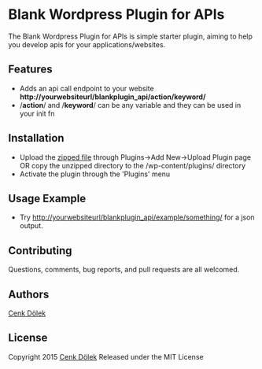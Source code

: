 # Blank Wordpress Plugin for APIs

The Blank Wordpress Plugin for APIs is simple starter plugin, aiming to help you develop apis for your applications/websites.

Features
--------

* Adds an api call endpoint to your website **http://yourwebsiteurl/blankplugin_api/__action__/__keyword__/**
* /__action__/ and /__keyword__/ can be any variable and they can be used in your init fn

Installation
------------
* Upload the [zipped file](https://github.com/cdolek/blankplugin-for-api-wordpress/archive/master.zip) through Plugins->Add New->Upload Plugin page OR copy the unzipped directory to the /wp-content/plugins/ directory
* Activate the plugin through the 'Plugins' menu

Usage Example
--------
* Try [http://yourwebsiteurl/blankplugin_api/example/something/](http://yourwebsiteurl/blankplugin_api/example/something/) for a json output.

Contributing
------------

Questions, comments, bug reports, and pull requests are all welcomed.

Authors
-------

[Cenk Dölek](mailto:cdolek@gmail.com)

License
-------

Copyright 2015 [Cenk Dölek](https://cenkdolek.com)
Released under the MIT License